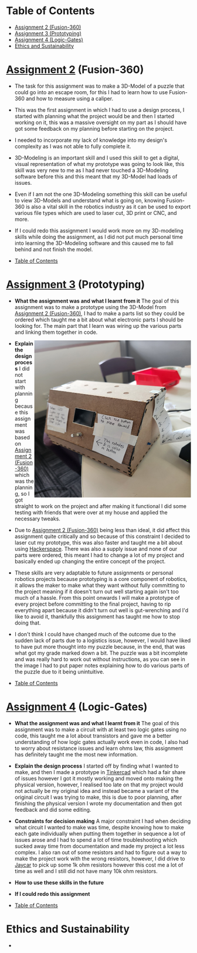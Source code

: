 <a name="Table-of-Contents"></a>
# Table of Contents
  * [Assignment 2 (Fusion-360)](#Assignment-2)
  * [Assignment 3 (Prototyping)](#Assignment-3)
  * [Assignment 4 (Logic-Gates)](#Assignment-4)
  * [Ethics and Sustainability](#Ethics-and-Sustainability)

<a name="Assignment-2"></a>
# [Assignment 2](https://docs.google.com/document/d/1LIhUYkaf867kwXQBt9mHuq_mbfdXFZp5bEwa1eQIe9M/edit?usp=sharing) (Fusion-360)
  * The task for this assignment was to make a 3D-Model of a puzzle that could go into an escape room, for this I had to learn how to use Fusion-360 and how to measure using a caliper.
    
  * This was the first assignment in which I had to use a design process, I started with planning what the project would be and then I started working on it, this was a massive oversight on my part as I should have got some feedback on my planning before starting on the project.
    
  * I needed to incorporate my lack of knowledge into my design's complexity as I was not able to fully complete it. 
    
  * 3D-Modeling is an important skill and I used this skill to get a digital, visual representation of what my prototype was going to look like, this skill was very new to me as I had never touched a 3D-Modeling software before this and this meant that my 3D-Model had loads of issues.
    
  * Even if I am not the one 3D-Modeling something this skill can be useful to view 3D-Models and understand what is going on, knowing Fusion-360 is also a vital skill in the robotics industry as it can be used to export various file types which are used to laser cut, 3D print or CNC, and more.
    
  * If I could redo this assignment I would work more on my 3D-modeling skills while doing the assignment, as I did not put much personal time into learning the 3D-Modeling software and this caused me to fall behind and not finish the model.

  * [Table of Contents](#Table-of-Contents)
    
<a name="Assignment-3"></a>
# [Assignment 3](https://docs.google.com/document/d/1Jk0fSGwwOLpr9i07WvMMjKFnM6h-2lXJJdnnV7qE2yY/edit?usp=sharing) (Prototyping)
  * **What the assignment was and what I learnt from it** The goal of this assignment was to make a prototype using the 3D-Model from [Assignment 2 (Fusion-360)](#Assignment-2), I had to make a parts list so they could be ordered which taught me a bit about what electronic parts I should be looking for. The main part that I learn was wiring up the various parts and linking them together in code.
    
  * <a href="url"><img src="robotics evidence.jpg" align="right" height="427" width="427" ></a>**Explain the design process** I did not start with planning because this assignment was based on [Assignment 2 (Fusion-360)](#Assignment-2) which was the planning, so I got straight to work on the project and after making it functional I did some testing with friends that were over at my house and applied the necessary tweaks.
    
  * Due to [Assignment 2 (Fusion-360)](#Assignment-2) being less than ideal, it did affect this assignment quite critically and so because of this constraint I decided to laser cut my prototype, this was also faster and taught me a bit about using [Hackerspace](https://boxes.hackerspace-bamberg.de/Console2?language=en). There was also a supply issue and none of our parts were ordered, this meant I had to change a lot of my project and basically ended up changing the entire concept of the project.

  * These skills are very adaptable to future assignments or personal robotics projects because prototyping is a core component of robotics, it allows the maker to make what they want without fully committing to the project meaning if it doesn't turn out well starting again isn't too much of a hassle. From this point onwards I will make a prototype of every project before committing to the final project, having to rip everything apart because it didn't turn out well is gut-wrenching and I'd like to avoid it, thankfully this assignment has taught me how to stop doing that.
    
  *  I don't think I could have changed much of the outcome due to the sudden lack of parts due to a logistics issue, however, I would have liked to have put more thought into my puzzle because, in the end, that was what got my grade marked down a bit. The puzzle was a bit incomplete and was really hard to work out without instructions, as you can see in the image I had to put paper notes explaining how to do various parts of the puzzle due to it being unintuitive.
    
  * [Table of Contents](#Table-of-Contents)

<a name="Assignment-4"></a>
# [Assignment 4](https://docs.google.com/document/d/1AUkccOJvTg26qP0JidxsnGPb405F-uH-OYcI0rLjJEU/edit?usp=sharing) (Logic-Gates)
  * **What the assignment was and what I learnt from it** The goal of this assignment was to make a circuit with at least two logic gates using no code, this taught me a lot about transistors and gave me a better understanding of how logic gates actually work even in code, I also had to worry about resistance issues and learn ohms law, this assignment has definitely taught me the most new information.
    
  * **Explain the design process** I started off by finding what I wanted to make, and then I made a prototype in [Tinkercad](https://www.tinkercad.com) which had a fair share of issues however I got it mostly working and moved onto making the physical version, however, I realised too late on that my project would not actually be my original idea and instead became a variant of the original circuit I was trying to make, this is due to poor planning, after finishing the physical version I wrote my documentation and then got feedback and did some editing.
    
  * **Constraints for decision making** A major constraint I had when deciding what circuit I wanted to make was time, despite knowing how to make each gate individually when putting them together in sequence a lot of issues arose and I had to spend a lot of time troubleshooting which sucked away time from documentation and made my project a lot less complex. I also ran out of some resistors and had to figure out a way to make the project work with the wrong resistors, however, I did drive to [Jaycar](https://www.jaycar.com.au) to pick up some 1k ohm resistors however this cost me a lot of time as well and I still did not have many 10k ohm resistors.
    
  * **How to use these skills in the future** 
    
  * **If I could redo this assignment**
    
  * [Table of Contents](#Table-of-Contents)

<a name="Ethics-and-Sustainability"></a>
# Ethics and Sustainability
  * 
